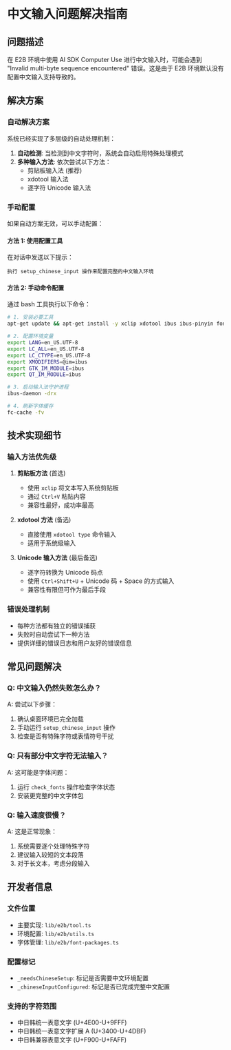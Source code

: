 # 中文输入问题解决指南

## 问题描述

在 E2B 环境中使用 AI SDK Computer Use 进行中文输入时，可能会遇到 "Invalid multi-byte sequence encountered" 错误。这是由于 E2B 环境默认没有配置中文输入支持导致的。

## 解决方案

### 自动解决方案

系统已经实现了多层级的自动处理机制：

1. **自动检测**: 当检测到中文字符时，系统会自动启用特殊处理模式
2. **多种输入方法**: 依次尝试以下方法：
   - 剪贴板输入法 (推荐)
   - xdotool 输入法
   - 逐字符 Unicode 输入法

### 手动配置

如果自动方案无效，可以手动配置：

#### 方法 1: 使用配置工具

在对话中发送以下提示：

```
执行 setup_chinese_input 操作来配置完整的中文输入环境
```

#### 方法 2: 手动命令配置

通过 bash 工具执行以下命令：

```bash
# 1. 安装必要工具
apt-get update && apt-get install -y xclip xdotool ibus ibus-pinyin fonts-wqy-zenhei

# 2. 配置环境变量
export LANG=en_US.UTF-8
export LC_ALL=en_US.UTF-8
export LC_CTYPE=en_US.UTF-8
export XMODIFIERS=@im=ibus
export GTK_IM_MODULE=ibus
export QT_IM_MODULE=ibus

# 3. 启动输入法守护进程
ibus-daemon -drx

# 4. 刷新字体缓存
fc-cache -fv
```

## 技术实现细节

### 输入方法优先级

1. **剪贴板方法** (首选)
   - 使用 `xclip` 将文本写入系统剪贴板
   - 通过 `Ctrl+V` 粘贴内容
   - 兼容性最好，成功率最高

2. **xdotool 方法** (备选)
   - 直接使用 `xdotool type` 命令输入
   - 适用于系统级输入

3. **Unicode 输入方法** (最后备选)
   - 逐字符转换为 Unicode 码点
   - 使用 `Ctrl+Shift+U` + Unicode 码 + Space 的方式输入
   - 兼容性有限但可作为最后手段

### 错误处理机制

- 每种方法都有独立的错误捕获
- 失败时自动尝试下一种方法
- 提供详细的错误日志和用户友好的错误信息

## 常见问题解决

### Q: 中文输入仍然失败怎么办？

A: 尝试以下步骤：

1. 确认桌面环境已完全加载
2. 手动运行 `setup_chinese_input` 操作
3. 检查是否有特殊字符或表情符号干扰

### Q: 只有部分中文字符无法输入？

A: 这可能是字体问题：

1. 运行 `check_fonts` 操作检查字体状态
2. 安装更完整的中文字体包

### Q: 输入速度很慢？

A: 这是正常现象：

1. 系统需要逐个处理特殊字符
2. 建议输入较短的文本段落
3. 对于长文本，考虑分段输入

## 开发者信息

### 文件位置

- 主要实现: `lib/e2b/tool.ts`
- 环境配置: `lib/e2b/utils.ts`
- 字体管理: `lib/e2b/font-packages.ts`

### 配置标记

- `_needsChineseSetup`: 标记是否需要中文环境配置
- `_chineseInputConfigured`: 标记是否已完成完整中文配置

### 支持的字符范围

- 中日韩统一表意文字 (U+4E00-U+9FFF)
- 中日韩统一表意文字扩展 A (U+3400-U+4DBF)
- 中日韩兼容表意文字 (U+F900-U+FAFF)

